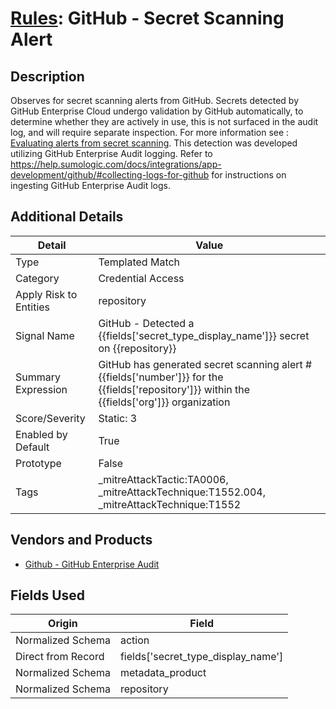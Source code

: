 # [Rules](README.md): GitHub - Secret Scanning Alert

## Description
Observes for secret scanning alerts from GitHub. Secrets detected by GitHub Enterprise Cloud undergo validation by GitHub automatically, to determine whether they are actively in use, this is not surfaced in the audit log, and will require separate inspection. For more information see : [Evaluating alerts from secret scanning](https://docs.github.com/en/code-security/secret-scanning/managing-alerts-from-secret-scanning/evaluating-alerts). This detection was developed utilizing GitHub Enterprise Audit logging. Refer to https://help.sumologic.com/docs/integrations/app-development/github/#collecting-logs-for-github for instructions on ingesting GitHub Enterprise Audit logs.

## Additional Details
|Detail|Value|
|----|----|
|Type|Templated Match|
|Category|Credential Access|
|Apply Risk to Entities|repository|
|Signal Name|GitHub - Detected a {{fields['secret_type_display_name']}} secret on {{repository}}|
|Summary Expression|GitHub has generated secret scanning alert #{{fields['number']}} for the {{fields['repository']}} within the {{fields['org']}} organization|
|Score/Severity|Static: 3|
|Enabled by Default|True|
|Prototype|False|
|Tags|_mitreAttackTactic:TA0006, _mitreAttackTechnique:T1552.004, _mitreAttackTechnique:T1552|
## Vendors and Products
- [Github - GitHub Enterprise Audit](../products/e3c8bd8b-6ed8-4332-944d-d0f5dfc462df.md)


## Fields Used

|Origin|Field|
|----|----|
|Normalized Schema|action|
|Direct from Record|fields['secret_type_display_name']|
|Normalized Schema|metadata_product|
|Normalized Schema|repository|


